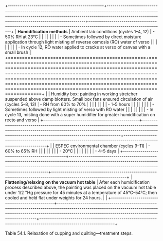 +-------------------------------------------------+-------------------------------------------------------------------------------------------------------------------------------------------------------------------------------------------------------------------------------+--------------------------------------------------------------------------------------------------------------------+
| **Humidification methods**                      | Ambient lab conditions (cycles 1–4, 12)                                                                                                                                                                                       | -   50% RH at 23°C                                                                                                 |
|                                                 |                                                                                                                                                                                                                               |                                                                                                                    |
|                                                 |                                                                                                                                                                                                                               | -   Sometimes followed by direct moisture application through light misting of reverse osmosis (RO) water of verso |
|                                                 |                                                                                                                                                                                                                               |                                                                                                                    |
|                                                 |                                                                                                                                                                                                                               | -   In cycle 12, RO water applied to cracks at verso of canvas with a small brush                                  |
+=================================================+===============================================================================================================================================================================================================================+====================================================================================================================+
|                                                 | Humidity box: painting in working stretcher suspended above damp blotters. Small box fans ensured circulation of air (cycles 5–8, 13)                                                                                         | -   RH from 60% to 70%                                                                                             |
|                                                 |                                                                                                                                                                                                                               |                                                                                                                    |
|                                                 |                                                                                                                                                                                                                               | -   1–5 hours                                                                                                      |
|                                                 |                                                                                                                                                                                                                               |                                                                                                                    |
|                                                 |                                                                                                                                                                                                                               | -   Sometimes followed by light misting of verso with RO water                                                     |
|                                                 |                                                                                                                                                                                                                               |                                                                                                                    |
|                                                 |                                                                                                                                                                                                                               | -   In cycle 13, misting done with a super humidifier for greater humidification on recto and verso                |
+-------------------------------------------------+-------------------------------------------------------------------------------------------------------------------------------------------------------------------------------------------------------------------------------+--------------------------------------------------------------------------------------------------------------------+
|                                                 | ESPEC environmental chamber (cycles 9–11)                                                                                                                                                                                     | -   60% to 65% RH                                                                                                  |
|                                                 |                                                                                                                                                                                                                               |                                                                                                                    |
|                                                 |                                                                                                                                                                                                                               | -   20°C                                                                                                           |
|                                                 |                                                                                                                                                                                                                               |                                                                                                                    |
|                                                 |                                                                                                                                                                                                                               | -   4–5 days                                                                                                       |
+-------------------------------------------------+-------------------------------------------------------------------------------------------------------------------------------------------------------------------------------------------------------------------------------+--------------------------------------------------------------------------------------------------------------------+
| **Flattening/relaxing on the vacuum hot table** | After each humidification process described above, the painting was placed on the vacuum hot table under 1/2 "Hg pressure for 45 minutes at a temperature of 45°C–54°C; then cooled and held flat under weights for 24 hours. |                                                                                                                    |
+-------------------------------------------------+-------------------------------------------------------------------------------------------------------------------------------------------------------------------------------------------------------------------------------+--------------------------------------------------------------------------------------------------------------------+

Table 54.1. Relaxation of cupping and quilting—treatment steps.
